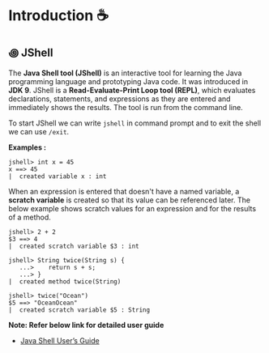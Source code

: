 # Introduction ☕

## ꩜ JShell
The **Java Shell tool (JShell)** is an interactive tool for learning the Java programming language and prototyping Java code. It was introduced in **JDK 9**. JShell is a **Read-Evaluate-Print Loop tool (REPL)**, which evaluates declarations, statements, and expressions as they are entered and immediately shows the results. The tool is run from the command line.   

To start JShell we can write `jshell` in command prompt and to exit the shell we can use `/exit`.   

**Examples :**   
```shell
jshell> int x = 45
x ==> 45
|  created variable x : int
```
When an expression is entered that doesn't have a named variable, a **scratch variable** is created so that its value can be referenced later. The below example shows scratch values for an expression and for the results of a method.   
```shell
jshell> 2 + 2
$3 ==> 4
|  created scratch variable $3 : int

jshell> String twice(String s) {
   ...>    return s + s;
   ...> }
|  created method twice(String)

jshell> twice("Ocean")
$5 ==> "OceanOcean"
|  created scratch variable $5 : String
```
**Note: Refer below link for detailed user guide**   
   - [Java Shell User’s Guide](https://docs.oracle.com/en/java/javase/22/jshell/introduction-jshell.html)
